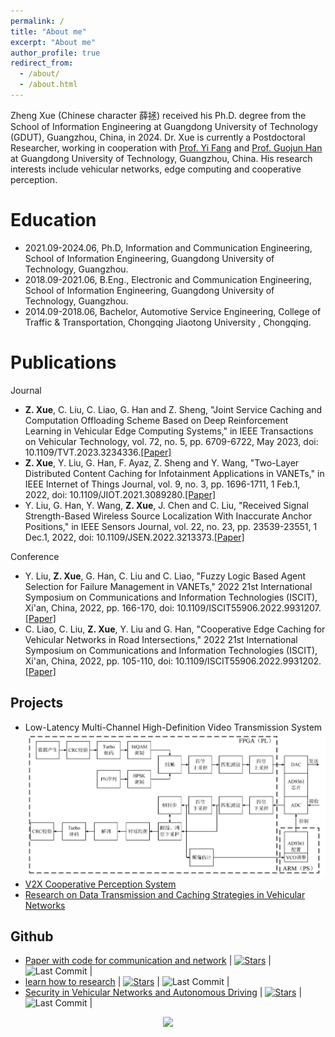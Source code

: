 ```yaml
---
permalink: /
title: "About me"
excerpt: "About me"
author_profile: true
redirect_from: 
  - /about/
  - /about.html
---
```

Zheng Xue (Chinese character 薛拯) received his Ph.D. degree from the School of Information Engineering at Guangdong University of Technology (GDUT), Guangzhou, China, in 2024. Dr. Xue is currently a Postdoctoral Researcher, working in cooperation with [Prof. Yi Fang](https://yzw.gdut.edu.cn/info/1088/1333.htm) and [Prof. Guojun Han](https://teacher.gdut.edu.cn/hanguojun) at Guangdong University of Technology, Guangzhou, China. His research interests include vehicular networks, edge computing and cooperative perception.


Education
======
* 2021.09-2024.06, Ph.D, Information and Communication Engineering, School of Information Engineering, Guangdong University of Technology, Guangzhou.
* 2018.09-2021.06, B.Eng., Electronic and Communication Engineering, School of Information Engineering, Guangdong University of Technology, Guangzhou.
* 2014.09-2018.06, Bachelor, Automotive Service Engineering, College of Traffic & Transportation, Chongqing Jiaotong University , Chongqing.


Publications
======

Journal
* **Z. Xue**, C. Liu, C. Liao, G. Han and Z. Sheng, "Joint Service Caching and Computation Offloading Scheme Based on Deep Reinforcement Learning in Vehicular Edge Computing Systems," in IEEE Transactions on Vehicular Technology, vol. 72, no. 5, pp. 6709-6722, May 2023, doi: 10.1109/TVT.2023.3234336.[[Paper]](https://ieeexplore.ieee.org/document/10007043)
* **Z. Xue**, Y. Liu, G. Han, F. Ayaz, Z. Sheng and Y. Wang, "Two-Layer Distributed Content Caching for Infotainment Applications in VANETs," in IEEE Internet of Things Journal, vol. 9, no. 3, pp. 1696-1711, 1 Feb.1, 2022, doi: 10.1109/JIOT.2021.3089280.[[Paper]](https://ieeexplore.ieee.org/document/9454455)
* Y. Liu, G. Han, Y. Wang, **Z. Xue**, J. Chen and C. Liu, "Received Signal Strength-Based Wireless Source Localization With Inaccurate Anchor Positions," in IEEE Sensors Journal, vol. 22, no. 23, pp. 23539-23551, 1 Dec.1, 2022, doi: 10.1109/JSEN.2022.3213373.[[Paper]](https://ieeexplore.ieee.org/document/9925135)

Conference
* Y. Liu, **Z. Xue**, G. Han, C. Liu and C. Liao, "Fuzzy Logic Based Agent Selection for Failure Management in VANETs," 2022 21st International Symposium on Communications and Information Technologies (ISCIT), Xi'an, China, 2022, pp. 166-170, doi: 10.1109/ISCIT55906.2022.9931207.[[Paper]](https://ieeexplore.ieee.org/document/9931207)
* C. Liao, C. Liu, **Z. Xue**, Y. Liu and G. Han, "Cooperative Edge Caching for Vehicular Networks in Road Intersections," 2022 21st International Symposium on Communications and Information Technologies (ISCIT), Xi'an, China, 2022, pp. 105-110, doi: 10.1109/ISCIT55906.2022.9931202.[[Paper]](https://ieeexplore.ieee.org/document/9931202)


Projects
------
* Low-Latency Multi-Channel High-Definition Video Transmission System 
  ![这是图片](/images/FPGA.png "System Diagram")
* [V2X Cooperative Perception System](https://github.com/Xuezhenggdut/V2X_cooperative_perception_system)
* [Research on Data Transmission and Caching Strategies in Vehicular Networks](http://xuezhenggdut.github.io/files/master_thesis.pdf)


Github
------
* [Paper with code for communication and network](https://github.com/Xuezhenggdut/Paper_with_code_for_communication_and_network) | [![Stars](https://img.shields.io/github/stars/Xuezhenggdut/Paper_with_code_for_communication_and_network.svg?color=orange)](https://github.com/Xuezhenggdut/Paper_with_code_for_communication_and_network/stargazers) | ![Last Commit](https://img.shields.io/github/last-commit/Xuezhenggdut/Paper_with_code_for_communication_and_network?label=&message=Commit) |
* [learn how to research](https://github.com/Xuezhenggdut/learn_how_to_research) | [![Stars](https://img.shields.io/github/stars/Xuezhenggdut/learn_how_to_research.svg?color=orange)](https://github.com/Xuezhenggdut/learn_how_to_research/stargazers) | ![Last Commit](https://img.shields.io/github/last-commit/Xuezhenggdut/learn_how_to_research?label=&message=Commit) |
* [Security in Vehicular Networks and Autonomous Driving](https://github.com/Internet-of-Vehicles-Code/Security_in_Vehicular_Networks_and_Autonomous_Driving) | [![Stars](https://img.shields.io/github/stars/Internet-of-Vehicles-Code/Security_in_Vehicular_Networks_and_Autonomous_Driving.svg?color=orange)](https://github.com/Internet-of-Vehicles-Code/Security_in_Vehicular_Networks_and_Autonomous_Driving/stargazers) | ![Last Commit](https://img.shields.io/github/last-commit/Internet-of-Vehicles-Code/Security_in_Vehicular_Networks_and_Autonomous_Driving?label=&message=Commit) |

<!-- <center>
<a href="https://www.revolvermaps.com/livestats/5380rvjbcz8/"><img src="//rf.revolvermaps.com/h/m/a/0/ff0000/128/0/5380rvjbcz8.png" width="256" height="128" alt="Map" style="border:0;"></a>
<center> -->

<center>
<a href="https://clustrmaps.com/site/1bvmf"  title="ClustrMaps"><img src="//www.clustrmaps.com/map_v2.png?d=N0b8H83Io6TZu6SShY5_UIAVuBntR3kpP45Pa18rhcc&cl=ffffff" /></a>
<center>